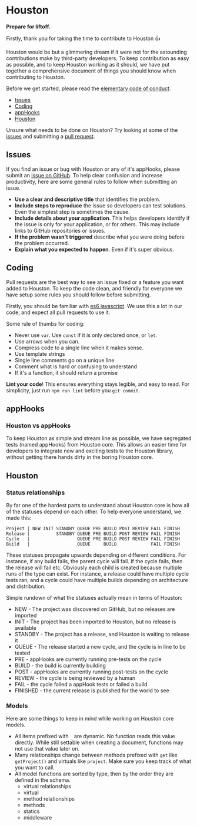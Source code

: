 # Houston
**Prepare for liftoff.**

Firstly, thank you for taking the time to contribute to Houston :+1:

Houston would be but a glimmering dream if it were not for the astounding
contributions make by third-party developers. To keep contribution as easy as
possible, and to keep Houston working as it should, we have put together a
comprehensive document of things you should know when contributing to Houston.

Before we get started, please read the
[elementary code of conduct](https://elementary.io/code-of-conduct).

- [Issues](#Issues)
- [Coding](#Coding)
- [appHooks](#appHooks)
- [Houston](#Houston)

Unsure what needs to be done on Houston? Try looking at some of the
[issues](https://github.com/elementary/houston/issues?q=is%3Aopen+is%3Aissue+label%3ABitesize)
and submitting a [pull request](#Pull-Requests).

## Issues

If you find an issue or bug with Houston or any of it's appHooks, please submit
an [issue on GitHub](https://github.com/elementary/houston/issues/new). To help
clear confusion and increase productivity, here are some general rules to follow
when submitting an issue.

* **Use a clear and descriptive title** that identifies the problem.
* **Include steps to reproduce** the issue so developers can test solutions.
Even the simplest step is sometimes the cause.
* **Include details about your application**. This helps developers identify if
the issue is only for your application, or for others. This may include links to
GitHub repositories or issues.
* **If the problem wasn't triggered** describe what you were doing before the
problem occurred.
* **Explain what you expected to happen**. Even if it's super obvious.

## Coding

Pull requests are the best way to see an issue fixed or a feature you want added
to Houston. To keep the code clean, and friendly for everyone we have setup some
rules you should follow before submitting.

Firstly, you should be familiar with
[es6 javascript](https://github.com/lukehoban/es6features). We use this a lot
in our code, and expect all pull requests to use it.

Some rule of thumbs for coding:

* Never use `var`. Use `const` if it is only declared once, or `let`.
* Use arrows when you can.
* Compress code to a single line when it makes sense.
* Use template strings
* Single line comments go on a unique line
* Comment what is hard or confusing to understand
* If it's a function, it should return a promise

**Lint your code**! This ensures everything stays legible, and easy to read.
For simplicity, just run `npm run lint` before you `git commit`.

## appHooks

### Houston vs appHooks

To keep Houston as simple and stream line as possible, we have segregated tests
(named appHooks) from Houston core. This allows an easier time for developers
to integrate new and exciting tests to the Houston library, without getting
there hands dirty in the boring Houston core.

## Houston

### Status relationships

By far one of the hardest parts to understand about Houston core is how all of
the statuses depend on each other. To help everyone understand, we made this:

```
Project | NEW INIT STANDBY QUEUE PRE BUILD POST REVIEW FAIL FINISH
Release |          STANDBY QUEUE PRE BUILD POST REVIEW FAIL FINISH
Cycle   |                  QUEUE PRE BUILD POST REVIEW FAIL FINISH
Build   |                  QUEUE     BUILD             FAIL FINISH
```

These statuses propagate upwards depending on different conditions. For
instance, if any build fails, the parent cycle will fail. If the cycle fails,
then the release will fail etc. Obviously each child is created because multiple
runs of the type can exist. For instance, a release could have multiple cycle
tests ran, and a cycle could have multiple builds depending on architecture and
distribution.

Simple rundown of what the statuses actually mean in terms of Houston:

* NEW - The project was discovered on GitHub, but no releases are imported
* INIT - The project has been imported to Houston, but no release is available
* STANDBY - The project has a release, and Houston is waiting to release it
* QUEUE - The release started a new cycle, and the cycle is in line to be tested
* PRE - appHooks are currently running pre-tests on the cycle
* BUILD - the build is currently building
* POST - appHooks are currently running post-tests on the cycle
* REVIEW - the cycle is being reviewed by a human
* FAIL - the cycle failed a appHook tests or failed a build
* FINISHED - the current release is published for the world to see

### Models

Here are some things to keep in mind while working on Houston core models.

* All items prefixed with `_` are dynamic. No function reads this value
directly. While still settable when creating a document, functions may not use
that value later on.
* Many relationships change between methods prefixed with `get` like
`getProject()` and virtuals like `project`. Make sure you keep track of what you
want to call.
* All model functions are sorted by type, then by the order they are defined in
the schema.
  - virtual relationships
  - virtual
  - method relationships
  - methods
  - statics
  - middleware
